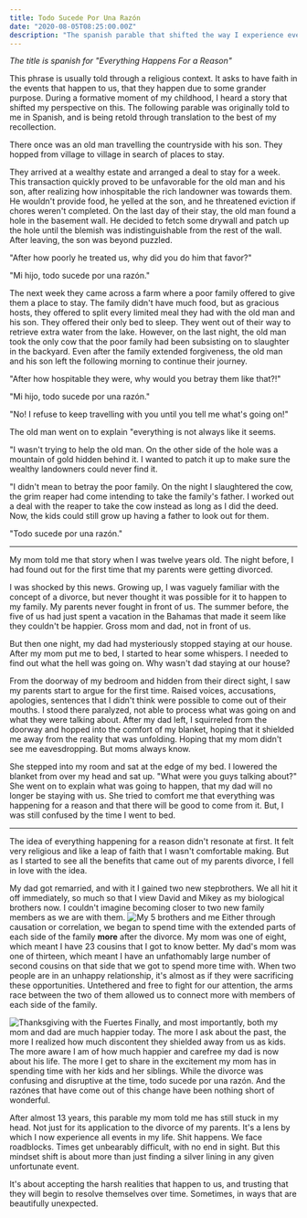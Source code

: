 ```yaml
---
title: Todo Sucede Por Una Razón
date: "2020-08-05T08:25:00.00Z"
description: "The spanish parable that shifted the way I experience events that happen to me."
---
```


_The title is spanish for "Everything Happens For a Reason"_

This phrase is usually told through a religious context. It asks to have faith in the events that happen to us, that they happen due to some grander purpose. During a formative moment of my childhood, I heard a story that shifted my perspective on this. The following parable was originally told to me in Spanish, and is being retold through translation to the best of my recollection.

There once was an old man travelling the countryside with his son. They hopped from village to village in search of places to stay.

They arrived at a wealthy estate and arranged a deal to stay for a week. This transaction quickly proved to be unfavorable for the old man and his son, after realizing how inhospitable the rich landowner was towards them. He wouldn't provide food, he yelled at the son, and he threatened eviction if chores weren't completed. On the last day of their stay, the old man found a hole in the basement wall. He decided to fetch some drywall and patch up the hole until the blemish was indistinguishable from the rest of the wall. After leaving, the son was beyond puzzled.

"After how poorly he treated us, why did you do him that favor?"

"Mi hijo, todo sucede por una razón."

The next week they came across a farm where a poor family offered to give them a place to stay. The family didn't have much food, but as gracious hosts, they offered to split every limited meal they had with the old man and his son. They offered their only bed to sleep. They went out of their way to retrieve extra water from the lake. However, on the last night, the old man took the only cow that the poor family had been subsisting on to slaughter in the backyard. Even after the family extended forgiveness, the old man and his son left the following morning to continue their journey.

"After how hospitable they were, why would you betray them like that?!"

"Mi hijo, todo sucede por una razón."

"No! I refuse to keep travelling with you until you tell me what's going on!"

The old man went on to explain "everything is not always like it seems. 

"I wasn't trying to help the old man. On the other side of the hole was a mountain of gold hidden behind it. I wanted to patch it up to make sure the wealthy landowners could never find it. 

"I didn't mean to betray the poor family. On the night I slaughtered the cow, the grim reaper had come intending to take the family's father. I worked out a deal with the reaper to take the cow instead as long as I did the deed. Now, the kids could still grow up having a father to look out for them. 

"Todo sucede por una razón."

---

My mom told me that story when I was twelve years old. The night before, I had found out for the first time that my parents were getting divorced.

I was shocked by this news. Growing up, I was vaguely familiar with the concept of a divorce, but never thought it was possible for it to happen to my family. My parents never fought in front of us. The summer before, the five of us had just spent a vacation in the Bahamas that made it seem like they couldn't be happier. Gross mom and dad, not in front of us.

But then one night, my dad had mysteriously stopped staying at our house. After my mom put me to bed, I started to hear some whispers. I needed to find out what the hell was going on. Why wasn't dad staying at our house?

From the doorway of my bedroom and hidden from their direct sight, I saw my parents start to argue for the first time. Raised voices, accusations, apologies, sentences that I didn't think were possible to come out of their mouths. I stood there paralyzed, not able to process what was going on and what they were talking about. After my dad left, I squirreled from the doorway and hopped into the comfort of my blanket, hoping that it shielded me away from the reality that was unfolding. Hoping that my mom didn't see me eavesdropping. But moms always know.

She stepped into my room and sat at the edge of my bed. I lowered the blanket from over my head and sat up. "What were you guys talking about?" She went on to explain what was going to happen, that my dad will no longer be staying with us. She tried to comfort me that everything was happening for a reason and that there will be good to come from it. But, I was still confused by the time I went to bed.

---

The idea of everything happening for a reason didn't resonate at first. It felt very religious and like a leap of faith that I wasn't comfortable making. But as I started to see all the benefits that came out of my parents divorce, I fell in love with the idea.

My dad got remarried, and with it I gained two new stepbrothers. We all hit it off immediately, so much so that I view David and Mikey as my biological brothers now. I couldn't imagine becoming closer to two new family members as we are with them.
![_My 5 brothers and me_](./brothers.png)
Either through causation or correlation, we began to spend time with the extended parts of each side of the family **more** after the divorce. My mom was one of eight, which meant I have 23 cousins that I got to know better. My dad's mom was one of thirteen, which meant I have an unfathomably large number of second cousins on that side that we got to spend more time with. When two people are in an unhappy relationship, it's almost as if they were sacrificing these opportunities. Untethered and free to fight for our attention, the arms race between the two of them allowed us to connect more with members of each side of the family.

![_Thanksgiving with the Fuertes_](./fuertes.png)
Finally, and most importantly, both my mom and dad are much happier today. The more I ask about the past, the more I realized how much discontent they shielded away from us as kids. The more aware I am of how much happier and carefree my dad is now about his life. The more I get to share in the excitement my mom has in spending time with her kids and her siblings. While the divorce was confusing and disruptive at the time, todo sucede por una razón. And the razónes that have come out of this change have been nothing short of wonderful.

After almost 13 years, this parable my mom told me has still stuck in my head. Not just for its application to the divorce of my parents. It's a lens by which I now experience all events in my life. Shit happens. We face roadblocks. Times get unbearably difficult, with no end in sight. But this mindset shift is about more than just finding a silver lining in any given unfortunate event.

It's about accepting the harsh realities that happen to us, and trusting that they will begin to resolve themselves over time. Sometimes, in ways that are beautifully unexpected.
